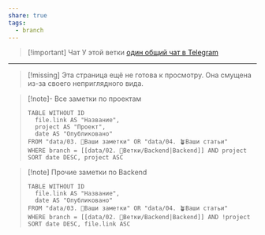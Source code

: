 ```yaml
---
share: true
tags:
  - branch
---
```


> [!important] Чат
> У этой ветки [один общий чат в Telegram](https://t.me/+3arMZbxPqtgxNWZi)

___
> [!missing] 
> Эта страница ещё не готова к просмотру. Она смущена из-за своего неприглядного вида.

> [!note]- Все заметки по проектам
> ```dataview
> TABLE WITHOUT ID
> 	file.link AS "Название",
> 	project AS "Проект",
> 	date AS "Опубликовано"
> FROM "data/03. 🌱Ваши заметки" OR "data/04. 🪴Ваши статьи"
> WHERE branch = [[data/02. 🎄Ветки/Backend|Backend]] AND project
> SORT date DESC, project ASC
> ``` 

> [!note] Прочие заметки по Backend
> ```dataview
> TABLE WITHOUT ID
> 	file.link AS "Название",
> 	date AS "Опубликовано"
> FROM "data/03. 🌱Ваши заметки" OR "data/04. 🪴Ваши статьи"
> WHERE branch = [[data/02. 🎄Ветки/Backend|Backend]] AND !project
> SORT date DESC, file.link ASC
> ``` 

